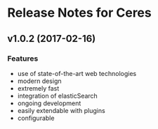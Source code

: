 # Release Notes for Ceres

## v1.0.2 (2017-02-16)

### Features
- use of state-of-the-art web technologies
- modern design
- extremely fast
- integration of elasticSearch
- ongoing development
- easily extendable with plugins
- configurable
